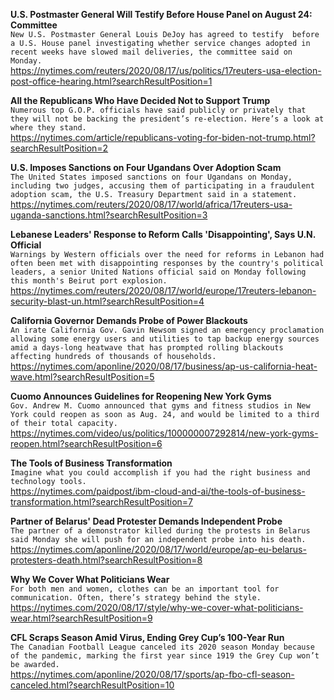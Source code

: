 **U.S. Postmaster General Will Testify Before House Panel on August 24: Committee**\
`New U.S. Postmaster General Louis DeJoy has agreed to testify  before a U.S. House panel investigating whether service changes adopted in recent weeks have slowed mail deliveries, the committee said on Monday.`\
https://nytimes.com/reuters/2020/08/17/us/politics/17reuters-usa-election-post-office-hearing.html?searchResultPosition=1

**All the Republicans Who Have Decided Not to Support Trump**\
`Numerous top G.O.P. officials have said publicly or privately that they will not be backing the president’s re-election. Here’s a look at where they stand.`\
https://nytimes.com/article/republicans-voting-for-biden-not-trump.html?searchResultPosition=2

**U.S. Imposes Sanctions on Four Ugandans Over Adoption Scam**\
`The United States imposed sanctions on four Ugandans on Monday, including two judges, accusing them of participating in a fraudulent adoption scam, the U.S. Treasury Department said in a statement.`\
https://nytimes.com/reuters/2020/08/17/world/africa/17reuters-usa-uganda-sanctions.html?searchResultPosition=3

**Lebanese Leaders' Response to Reform Calls 'Disappointing', Says U.N. Official**\
`Warnings by Western officials over the need for reforms in Lebanon had often been met with disappointing responses by the country's political leaders, a senior United Nations official said on Monday following this month's Beirut port explosion.`\
https://nytimes.com/reuters/2020/08/17/world/europe/17reuters-lebanon-security-blast-un.html?searchResultPosition=4

**California Governor Demands Probe of Power Blackouts**\
`An irate California Gov. Gavin Newsom signed an emergency proclamation allowing some energy users and utilities to tap backup energy sources amid a days-long heatwave that has prompted rolling blackouts affecting hundreds of thousands of households. `\
https://nytimes.com/aponline/2020/08/17/business/ap-us-california-heat-wave.html?searchResultPosition=5

**Cuomo Announces Guidelines for Reopening New York Gyms**\
`Gov. Andrew M. Cuomo announced that gyms and fitness studios in New York could reopen as soon as Aug. 24, and would be limited to a third of their total capacity.`\
https://nytimes.com/video/us/politics/100000007292814/new-york-gyms-reopen.html?searchResultPosition=6

**The Tools of Business Transformation**\
`Imagine what you could accomplish if you had the right business and technology tools. `\
https://nytimes.com/paidpost/ibm-cloud-and-ai/the-tools-of-business-transformation.html?searchResultPosition=7

**Partner of Belarus' Dead Protester Demands Independent Probe**\
`The partner of a demonstrator killed during the protests in Belarus said Monday she will push for an independent probe into his death.`\
https://nytimes.com/aponline/2020/08/17/world/europe/ap-eu-belarus-protesters-death.html?searchResultPosition=8

**Why We Cover What Politicians Wear**\
`For both men and women, clothes can be an important tool for communication. Often, there’s strategy behind the style.`\
https://nytimes.com/2020/08/17/style/why-we-cover-what-politicians-wear.html?searchResultPosition=9

**CFL Scraps Season Amid Virus, Ending Grey Cup’s 100-Year Run**\
`The Canadian Football League canceled its 2020 season Monday because of the pandemic, marking the first year since 1919 the Grey Cup won’t be awarded.`\
https://nytimes.com/aponline/2020/08/17/sports/ap-fbo-cfl-season-canceled.html?searchResultPosition=10

